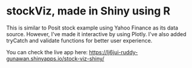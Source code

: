 # stockViz, made in Shiny using R

This is similar to Posit stock example using Yahoo Finance as its data source. However, I've made it interactive by using Plotly. I've also added tryCatch and validate functions for better user experience.

You can check the live app here: https://lj6jui-ruddy-gunawan.shinyapps.io/stock-viz-shiny/
